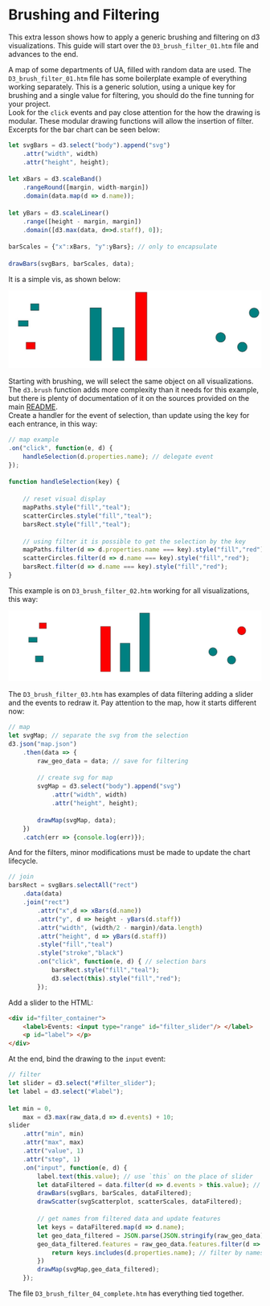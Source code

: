 # Brushing and Filtering

This extra lesson shows how to apply a generic brushing and filtering on d3 visualizations. This guide will start over the `D3_brush_filter_01.htm` file and advances to the end.  

A map of some departments of UA, filled with random data are used. The `D3_brush_filter_01.htm` file has some boilerplate example of everything working separately. This is a generic solution, using a unique key for brushing and a single value for filtering, you should do the fine tunning for your project.  
Look for the `click` events and pay close attention for the how the drawing is modular. These modular drawing functions will allow the insertion of filter. Excerpts for the bar chart can be seen below:

``` javascript
let svgBars = d3.select("body").append("svg")
    .attr("width", width)
    .attr("height", height);

let xBars = d3.scaleBand()
    .rangeRound([margin, width-margin])
    .domain(data.map(d => d.name));

let yBars = d3.scaleLinear()
    .range([height - margin, margin])
    .domain([d3.max(data, d=>d.staff), 0]);

barScales = {"x":xBars, "y":yBars}; // only to encapsulate

drawBars(svgBars, barScales, data);
```

It is a simple vis, as shown below:

!["Simple Vis"](./no_interaction.jpg)

Starting with brushing, we will select the same object on all visualizations. The `d3.brush` function adds more complexity than it needs for this example, but there is plenty of documentation of it on the sources provided on the main [README](../README.md).  
Create a handler for the event of selection, than update using the key for each entrance, in this way:
``` javascript
// map example
.on("click", function(e, d) {
    handleSelection(d.properties.name); // delegate event
});

function handleSelection(key) {

    // reset visual display
    mapPaths.style("fill","teal");
    scatterCircles.style("fill","teal");           
    barsRect.style("fill","teal");

    // using filter it is possible to get the selection by the key
    mapPaths.filter(d => d.properties.name === key).style("fill","red");
    scatterCircles.filter(d => d.name === key).style("fill","red");
    barsRect.filter(d => d.name === key).style("fill","red");
}
```
This example is on `D3_brush_filter_02.htm` working for all visualizations, this way:

!["Brushing"](./brushing.jpg)

The `D3_brush_filter_03.htm` has examples of data filtering adding a slider and the events to redraw it. Pay attention to the map, how it starts different now:
``` javascript
// map
let svgMap; // separate the svg from the selection
d3.json("map.json")
    .then(data => {
        raw_geo_data = data; // save for filtering

        // create svg for map
        svgMap = d3.select("body").append("svg")
            .attr("width", width)
            .attr("height", height);

        drawMap(svgMap, data);
    })
    .catch(err => {console.log(err)});        
```

And for the filters, minor modifications must be made to update the chart lifecycle.

``` javascript
// join
barsRect = svgBars.selectAll("rect")
    .data(data)
    .join("rect") 
        .attr("x",d => xBars(d.name))
        .attr("y", d => height - yBars(d.staff))
        .attr("width", (width/2 - margin)/data.length)
        .attr("height", d => yBars(d.staff))
        .style("fill","teal")
        .style("stroke","black")
        .on("click", function(e, d) { // selection bars
            barsRect.style("fill","teal");
            d3.select(this).style("fill","red");
        });
```

Add a slider to the HTML:
``` html
<div id="filter_container">
    <label>Events: <input type="range" id="filter_slider"/> </label>
    <p id="label"> </p>
</div>
```

At the end, bind the drawing to the `input` event:
``` javascript
// filter
let slider = d3.select("#filter_slider");
let label = d3.select("#label");

let min = 0, 
    max = d3.max(raw_data,d => d.events) + 10;
slider
    .attr("min", min)
    .attr("max", max)
    .attr("value", 1)
    .attr("step", 1)
    .on("input", function(e, d) {
        label.text(this.value); // use `this` on the place of slider 
        let dataFiltered = data.filter(d => d.events > this.value); // filter using value
        drawBars(svgBars, barScales, dataFiltered);
        drawScatter(svgScatterplot, scatterScales, dataFiltered);
        
        // get names from filtered data and update features
        let keys = dataFiltered.map(d => d.name);
        let geo_data_filtered = JSON.parse(JSON.stringify(raw_geo_data)); // deep copy of object
        geo_data_filtered.features = raw_geo_data.features.filter(d => {
            return keys.includes(d.properties.name); // filter by names
        })
        drawMap(svgMap,geo_data_filtered);
    });
```

The file `D3_brush_filter_04_complete.htm` has everything tied together.